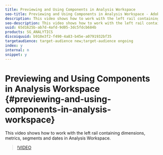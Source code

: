 ```yaml
---
title: Previewing and Using Components in Analysis Workspace
seo-title: Previewing and Using Components in Analysis Workspace - Adobe Analytics
description: This video shows how to work with the left rail containing dimensions, metrics, segments and dates in Analysis Workspace.
seo-description: This video shows how to work with the left rail containing dimensions, metrics, segments and dates in Analysis Workspace. - Adobe Analytics
uuid: 65d1625b-ab7d-4afd-9d05-3dc5fdcb684b
products: SG_ANALYTICS
discoiquuid: b910e3f2-f490-4a83-b45e-a0791932bf35
targetaudience: target-audience new;target-audience ongoing
index: y
internal: n
snippet: y
---
```


# Previewing and Using Components in Analysis Workspace {#previewing-and-using-components-in-analysis-workspace}

This video shows how to work with the left rail containing dimensions, metrics, segments and dates in Analysis Workspace.

>[!VIDEO](https://video.tv.adobe.com/v/23966/?quality=12)